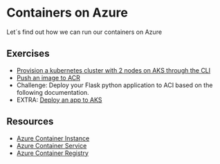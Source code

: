 # Containers on Azure

Let´s find out how we can run our containers on Azure

## Exercises

- [Provision a kubernetes cluster with 2 nodes on AKS through the CLI](https://docs.microsoft.com/en-us/azure/aks/kubernetes-walkthrough)
- [Push an image to ACR](https://docs.microsoft.com/en-us/azure/container-registry/container-registry-get-started-azure-cli)
- Challenge: Deploy your Flask python application to ACI based on the following documentation.
- EXTRA: [Deploy an app to AKS](04-deploy-apps-aks.md)

## Resources

- [Azure Container Instance](https://docs.microsoft.com/en-us/azure/container-instances/)
- [Azure Container Service](https://docs.microsoft.com/en-us/azure/aks/)
- [Azure Container Registry](https://docs.microsoft.com/en-us/azure/container-registry/)


